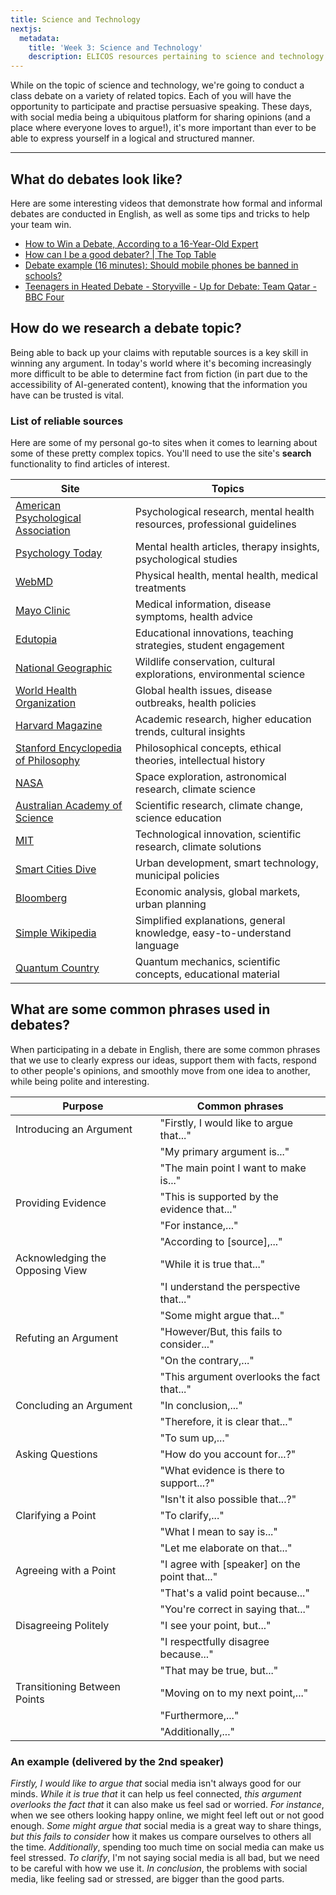 ```yaml
---
title: Science and Technology
nextjs:
  metadata:
    title: 'Week 3: Science and Technology'
    description: ELICOS resources pertaining to science and technology.
---
```


While on the topic of science and technology, we're going to conduct a class debate on a variety of related topics. Each of you will have the opportunity to participate and practise persuasive speaking. These days, with social media being a ubiquitous platform for sharing opinions (and a place where everyone loves to argue!), it's more important than ever to be able to express yourself in a logical and structured manner.

---

## What do debates look like?

Here are some interesting videos that demonstrate how formal and informal debates are conducted in English, as well as some tips and tricks to help your team win.

- [How to Win a Debate, According to a 16-Year-Old Expert](https://www.youtube.com/watch?v=XDpWiQktS6o)
- [How can I be a good debater? | The Top Table](https://www.youtube.com/watch?v=Sh9n_KGKozk)
- [Debate example (16 minutes): Should mobile phones be banned in schools?](https://www.youtube.com/watch?v=Ld_9-1xXjvk)
- [Teenagers in Heated Debate - Storyville - Up for Debate: Team Qatar - BBC Four](https://www.youtube.com/watch?v=5hNcEe4iE8c)

## How do we research a debate topic?

Being able to back up your claims with reputable sources is a key skill in winning any argument. In today's world where it's becoming increasingly more difficult to be able to determine fact from fiction (in part due to the accessibility of AI-generated content), knowing that the information you have can be trusted is vital.

### List of reliable sources

Here are some of my personal go-to sites when it comes to learning about some of these pretty complex topics. You'll need to use the site's **search** functionality to find articles of interest.

| Site                                                                 | Topics                                                                   |
| -------------------------------------------------------------------- | ------------------------------------------------------------------------ |
| [American Psychological Association](https://www.apa.org)            | Psychological research, mental health resources, professional guidelines |
| [Psychology Today](https://www.psychologytoday.com/au)               | Mental health articles, therapy insights, psychological studies          |
| [WebMD](https://www.webmd.com)                                       | Physical health, mental health, medical treatments                       |
| [Mayo Clinic](https://www.mayoclinic.org)                            | Medical information, disease symptoms, health advice                     |
| [Edutopia](https://www.edutopia.org/search?query=technology)         | Educational innovations, teaching strategies, student engagement         |
| [National Geographic](https://education.nationalgeographic.org)      | Wildlife conservation, cultural explorations, environmental science      |
| [World Health Organization](https://www.who.int)                     | Global health issues, disease outbreaks, health policies                 |
| [Harvard Magazine](https://www.harvardmagazine.com)                  | Academic research, higher education trends, cultural insights            |
| [Stanford Encyclopedia of Philosophy](https://plato.stanford.edu)    | Philosophical concepts, ethical theories, intellectual history           |
| [NASA](https://science.nasa.gov/climate-change)                      | Space exploration, astronomical research, climate science                |
| [Australian Academy of Science](https://www.science.org.au/learning) | Scientific research, climate change, science education                   |
| [MIT](https://climate.mit.edu/)                                      | Technological innovation, scientific research, climate solutions         |
| [Smart Cities Dive](https://www.smartcitiesdive.com)                 | Urban development, smart technology, municipal policies                  |
| [Bloomberg](https://www.bloomberg.com/citylab)                       | Economic analysis, global markets, urban planning                        |
| [Simple Wikipedia](https://simple.wikipedia.org)                     | Simplified explanations, general knowledge, easy-to-understand language  |
| [Quantum Country](https://quantum.country)                           | Quantum mechanics, scientific concepts, educational material             |

## What are some common phrases used in debates?

When participating in a debate in English, there are some common phrases that we use to clearly express our ideas, support them with facts, respond to other people's opinions, and smoothly move from one idea to another, while being polite and interesting.

| Purpose                         | Common phrases                                |
| ------------------------------- | --------------------------------------------- |
| Introducing an Argument         | "Firstly, I would like to argue that..."      |
|                                 | "My primary argument is..."                   |
|                                 | "The main point I want to make is..."         |
| Providing Evidence              | "This is supported by the evidence that..."   |
|                                 | "For instance,..."                            |
|                                 | "According to [source],..."                   |
| Acknowledging the Opposing View | "While it is true that..."                    |
|                                 | "I understand the perspective that..."        |
|                                 | "Some might argue that..."                    |
| Refuting an Argument            | "However/But, this fails to consider..."      |
|                                 | "On the contrary,..."                         |
|                                 | "This argument overlooks the fact that..."    |
| Concluding an Argument          | "In conclusion,..."                           |
|                                 | "Therefore, it is clear that..."              |
|                                 | "To sum up,..."                               |
| Asking Questions                | "How do you account for...?"                  |
|                                 | "What evidence is there to support...?"       |
|                                 | "Isn't it also possible that...?"             |
| Clarifying a Point              | "To clarify,..."                              |
|                                 | "What I mean to say is..."                    |
|                                 | "Let me elaborate on that..."                 |
| Agreeing with a Point           | "I agree with [speaker] on the point that..." |
|                                 | "That's a valid point because..."             |
|                                 | "You're correct in saying that..."            |
| Disagreeing Politely            | "I see your point, but..."                    |
|                                 | "I respectfully disagree because..."          |
|                                 | "That may be true, but..."                    |
| Transitioning Between Points    | "Moving on to my next point,..."              |
|                                 | "Furthermore,..."                             |
|                                 | "Additionally,..."                            |

### An example (delivered by the 2nd speaker)

_Firstly, I would like to argue that_ social media isn't always good for our minds. _While it is true that_ it can help us feel connected, _this argument overlooks the fact that_ it can also make us feel sad or worried. _For instance_, when we see others looking happy online, we might feel left out or not good enough. _Some might argue that_ social media is a great way to share things, _but this fails to consider_ how it makes us compare ourselves to others all the time. _Additionally_, spending too much time on social media can make us feel stressed. _To clarify_, I'm not saying social media is all bad, but we need to be careful with how we use it. _In conclusion_, the problems with social media, like feeling sad or stressed, are bigger than the good parts.

